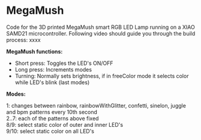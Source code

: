 # MegaMush
Code for the 3D printed MegaMush smart RGB LED Lamp running on a XIAO SAMD21 microcontroller. 
Following video should guide you through the build process: xxxx

**MegaMush functions:**   
- Short press: Toggles the LED's ON/OFF  
- Long press: Increments modes  
- Turning: Normally sets brightness, if in freeColor mode it selects color while LED's blink (last modes)  

**Modes:**    
    
1:    changes between rainbow, rainbowWithGlitter, confetti, sinelon, juggle and bpm patterns every 10th second    
2..7: each of the patterns above fixed    
8/9:  select static color of outer and inner LED's    
9/10: select static color on all LED's
